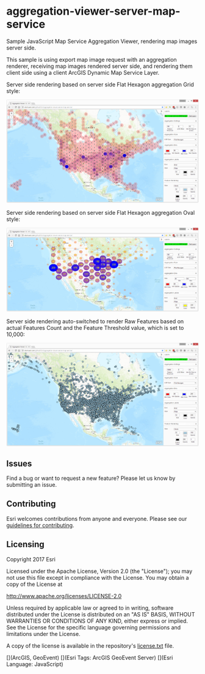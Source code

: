 # aggregation-viewer-server-map-service

Sample JavaScript Map Service Aggregation Viewer, rendering map images server side.

This sample is using export map image request with an aggregation renderer, receiving map images rendered server side, and rendering them client side using a client ArcGIS Dynamic Map Service Layer.

Server side rendering based on server side Flat Hexagon aggregation Grid style:

![App](server-flat-hexagon-grid-style.png?raw=true)

Server side rendering based on server side Flat Hexagon aggregation Oval style:

![alt text](server-flat-hexagon-oval-style.png?raw=true)

Server side rendering auto-switched to render Raw Features based on actual Features Count and the Feature Threshold value, which is set to 10,000:

![alt text](server-flat-hexagon-raw-features.png?raw=true)


## Issues

Find a bug or want to request a new feature?  Please let us know by submitting an issue.

## Contributing

Esri welcomes contributions from anyone and everyone. Please see our [guidelines for contributing](https://github.com/esri/contributing).

## Licensing
Copyright 2017 Esri

Licensed under the Apache License, Version 2.0 (the "License");
you may not use this file except in compliance with the License.
You may obtain a copy of the License at

   http://www.apache.org/licenses/LICENSE-2.0

Unless required by applicable law or agreed to in writing, software
distributed under the License is distributed on an "AS IS" BASIS,
WITHOUT WARRANTIES OR CONDITIONS OF ANY KIND, either express or implied.
See the License for the specific language governing permissions and
limitations under the License.

A copy of the license is available in the repository's [license.txt](license.txt?raw=true) file.

[](ArcGIS, GeoEvent)
[](Esri Tags: ArcGIS GeoEvent Server)
[](Esri Language: JavaScript)
